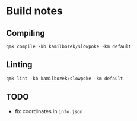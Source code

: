 # Build notes

## Compiling

```
qmk compile -kb kamilbozek/slowpoke -km default
```


## Linting

```
qmk lint -kb kamilbozek/slowpoke -km default
```


## TODO
- fix coordinates in `info.json`
